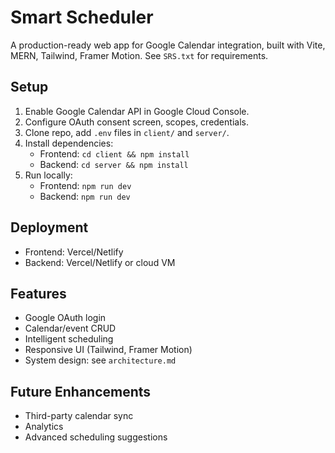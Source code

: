# Smart Scheduler

A production-ready web app for Google Calendar integration, built with Vite, MERN, Tailwind, Framer Motion. See `SRS.txt` for requirements.

## Setup

1. Enable Google Calendar API in Google Cloud Console.
2. Configure OAuth consent screen, scopes, credentials.
3. Clone repo, add `.env` files in `client/` and `server/`.
4. Install dependencies:
   - Frontend: `cd client && npm install`
   - Backend: `cd server && npm install`
5. Run locally:
   - Frontend: `npm run dev`
   - Backend: `npm run dev`

## Deployment

- Frontend: Vercel/Netlify
- Backend: Vercel/Netlify or cloud VM

## Features

- Google OAuth login
- Calendar/event CRUD
- Intelligent scheduling
- Responsive UI (Tailwind, Framer Motion)
- System design: see `architecture.md`

## Future Enhancements

- Third-party calendar sync
- Analytics
- Advanced scheduling suggestions
